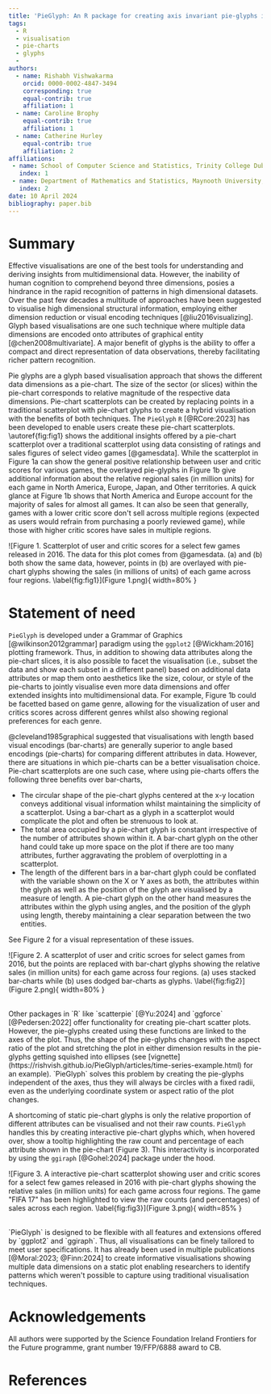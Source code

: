 ```yaml
---
title: 'PieGlyph: An R package for creating axis invariant pie-glyphs in pie-chart scatterplots'
tags:
  - R
  - visualisation
  - pie-charts
  - glyphs
  - 
authors:
  - name: Rishabh Vishwakarma
    orcid: 0000-0002-4847-3494
    corresponding: true 
    equal-contrib: true
    affiliation: 1 
  - name: Caroline Brophy
    equal-contrib: true 
    affiliation: 1
  - name: Catherine Hurley
    equal-contrib: true
    affiliation: 2
affiliations:
 - name: School of Computer Science and Statistics, Trinity College Dublin, Ireland
   index: 1
 - name: Department of Mathematics and Statistics, Maynooth University, Maynooth, Ireland
   index: 2
date: 10 April 2024
bibliography: paper.bib
---
```


# Summary

Effective visualisations are one of the best tools for understanding and deriving insights from multidimensional data. However, the inability of human cognition to comprehend beyond three dimensions, posies a hindrance in the rapid recognition of patterns in high dimensional datasets. Over the past few decades a multitude of approaches have been suggested to visualise high dimensional structural information, employing either dimension reduction or visual encoding techniques [@liu2016visualizing]. Glyph based visualisations are one such technique where multiple data dimensions are encoded onto attributes of graphical entity [@chen2008multivariate]. A major benefit of glyphs is the ability to offer a compact and direct representation of data observations, thereby facilitating richer pattern recognition. 

Pie glyphs are a glyph based visualisation approach that shows the different data dimensions as a pie-chart. The size of the sector (or slices) within the pie-chart corresponds to relative magnitude of the respective data dimensions. Pie-chart scatterplots can be created by replacing points in a traditional scatterplot with pie-chart glyphs to create a hybrid visualisation with the benefits of both techniques. The `PieGlyph` `R` [@RCore:2023] has been developed to enable users create these pie-chart scatterplots. \autoref{fig:fig1} shows the additional insights offered by a pie-chart scatterplot over a traditional scatterplot using data consisting of ratings and sales figures of select video games [@gamesdata]. While the scatterplot in Figure 1a can show the general positive relationship between user and critic scores for various games, the overlayed pie-glyphs in Figure 1b give additional information about the relative regional sales (in million units) for each game in North America, Europe, Japan, and Other territories. A quick glance at Figure 1b shows that North America and Europe account for the majority of sales for almost all games. It can also be seen that generally, games with a lower critic score don't sell across multiple regions (expected as users would refrain from purchasing a poorly reviewed game), while those with higher critic scores have sales in multiple regions.

![Figure 1. Scatterplot of user and critic scores for a select few games released in 2016. The data for this plot comes from @gamesdata. (a) and (b) both show the same data, however, points in (b) are overlayed with pie-chart glyphs showing the sales (in millions of units) of each game across four regions. \label{fig:fig1}](Figure 1.png){ width=80% }

# Statement of need

`PieGlyph` is developed under a Grammar of Graphics [@wilkinson2012grammar] paradigm using the `ggplot2` [@Wickham:2016] plotting framework. Thus, in addition to showing data attributes along the pie-chart slices, it is also possible to facet the visualisation (i.e., subset the data and show each subset in a different panel) based on additional data attributes or map them onto aesthetics like the size, colour, or style of the pie-charts to jointly visualise even more data dimensions and offer extended insights into multidimensional data. For example, Figure 1b could be facetted based on game genre, allowing for the visualization of user and critics scores across different genres whilst also showing regional preferences for each genre.

@cleveland1985graphical suggested that visualisations with length based visual encodings (bar-charts) are generally superior to angle based encodings (pie-charts) for comparing different attributes in data. However, there are situations in which pie-charts can be a better visualisation choice. Pie-chart scatterplots are one such case, where using pie-charts offers the following three benefits over bar-charts,

  * The circular shape of the pie-chart glyphs centered at the x-y location conveys additional visual information whilst maintaining the simplicity of a scatterplot. Using a bar-chart as a glyph in a scatterplot would complicate the plot and often be strenuous to look at.
  * The total area occupied by a pie-chart glyph is constant irrespective of the number of attributes shown within it. A bar-chart glyph on the other hand could take up more space on the plot if there are too many attributes, further aggravating the problem of overplotting in a scatterplot.
  * The length of the different bars in a bar-chart glyph could be conflated with the variable shown on the X or Y axes as both, the attributes within the glyph as well as the position of the glyph are visualised by a measure of length. A pie-chart glyph on the other hand measures the attributes within the glyph using angles, and the position of the glyph using length, thereby maintaining a clear separation between the two entities.
  
See Figure 2 for a visual representation of these issues.

![Figure 2. A scatterplot of user and critic scroes for select games from 2016, but the points are replaced with bar-chart glyphs showing the relative sales (in million units) for each game across four regions. (a) uses stacked bar-charts while (b) uses dodged bar-charts as glyphs. \label{fig:fig2}](Figure 2.png){ width=80% }

<br>
Other packages in `R` like `scatterpie` [@Yu:2024] and `ggforce` [@Pedersen:2022] offer functionality for creating pie-chart scatter plots. However, the pie-glyphs created using these functions are linked to the axes of the plot. Thus, the shape of the pie-glyphs changes with the aspect ratio of the plot and stretching the plot in either dimension results in the pie-glyphs getting squished into ellipses (see [vignette](https://rishvish.github.io/PieGlyph/articles/time-series-example.html) for an example). `PieGlyph` solves this problem by creating the pie-glyphs independent of the axes, thus they will always be circles with a fixed radii, even as the underlying coordinate system or aspect ratio of the plot changes.

A shortcoming of static pie-chart glyphs is only the relative proportion of different attributes can be visualised and not their raw counts. `PieGlyph` handles this by creating interactive pie-chart glyphs which, when hovered over, show a tooltip highlighting the raw count and percentage of each attribute shown in the pie-chart (Figure 3). This interactivity is incorporated by using the `ggiraph` [@Gohel:2024] package under the hood. 

![Figure 3. A interactive pie-chart scatterplot showing user and critic scores for a select few games released in 2016 with pie-chart glyphs showing the relative sales (in million units) for each game across four regions. The game "FIFA 17" has been highlighted to view the raw counts (and percentages) of sales across each region. \label{fig:fig3}](Figure 3.png){ width=85% }

<br>
`PieGlyph` is designed to be flexible with all features and extensions offered by `ggplot2` and `ggiraph`. Thus, all visualisations can be finely tailored to meet user specifications. It has already been used in multiple publications [@Moral:2023; @Finn:2024] to create informative visualisations showing multiple data dimensions on a static plot enabling researchers to identify patterns which weren't possible to capture using traditional visualisation techniques. 


# Acknowledgements

All authors were supported by the Science Foundation Ireland Frontiers for the Future programme, grant number 19/FFP/6888 award to CB.

# References
